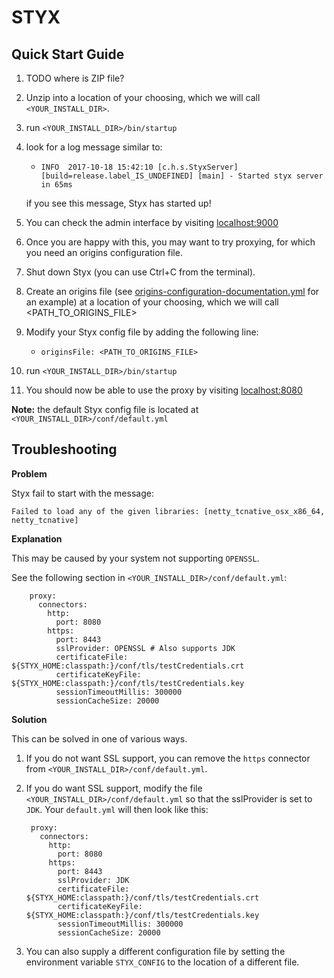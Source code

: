 # STYX
## Quick Start Guide

1. TODO where is ZIP file?
2. Unzip into a location of your choosing, which we will call `<YOUR_INSTALL_DIR>`.
3. run `<YOUR_INSTALL_DIR>/bin/startup`
4. look for a log message similar to: 
    * `INFO  2017-10-18 15:42:10 [c.h.s.StyxServer] [build=release.label_IS_UNDEFINED] [main] - Started styx server in 65ms`
    
    if you see this message, Styx has started up!
5. You can check the admin interface by visiting [localhost:9000](http://localhost:9000/)
6. Once you are happy with this, you may want to try proxying, for which you need an origins configuration file.
7. Shut down Styx (you can use Ctrl+C from the terminal).
8. Create an origins file (see [origins-configuration-documentation.yml](../distribution/conf/origins/origins-configuration-documentation.yml) for an example) at a location of your choosing, which we will call <PATH_TO_ORIGINS_FILE> 
9. Modify your Styx config file by adding the following line:
    * `originsFile: <PATH_TO_ORIGINS_FILE>`
10. run `<YOUR_INSTALL_DIR>/bin/startup`
11. You should now be able to use the proxy by visiting [localhost:8080](http://localhost:8080/)

**Note:** the default Styx config file is located at `<YOUR_INSTALL_DIR>/conf/default.yml`

## Troubleshooting

**Problem**

Styx fail to start with the message: 

`Failed to load any of the given libraries: [netty_tcnative_osx_x86_64, netty_tcnative]`

**Explanation**

This may be caused by your system not supporting `OPENSSL`.

See the following section in `<YOUR_INSTALL_DIR>/conf/default.yml`:

        proxy:
          connectors:
            http:
              port: 8080
            https:
              port: 8443
              sslProvider: OPENSSL # Also supports JDK
              certificateFile: ${STYX_HOME:classpath:}/conf/tls/testCredentials.crt
              certificateKeyFile: ${STYX_HOME:classpath:}/conf/tls/testCredentials.key
              sessionTimeoutMillis: 300000
              sessionCacheSize: 20000

**Solution**

This can be solved in one of various ways.

1. If you do not want SSL support, you can remove the `https` connector from `<YOUR_INSTALL_DIR>/conf/default.yml`. 

2. If you do want SSL support, modify the file `<YOUR_INSTALL_DIR>/conf/default.yml` so that the sslProvider is set to `JDK`. Your `default.yml` will then look like this:

        proxy:
          connectors:
            http:
              port: 8080
            https:
              port: 8443
              sslProvider: JDK
              certificateFile: ${STYX_HOME:classpath:}/conf/tls/testCredentials.crt
              certificateKeyFile: ${STYX_HOME:classpath:}/conf/tls/testCredentials.key
              sessionTimeoutMillis: 300000
              sessionCacheSize: 20000
          
3. You can also supply a different configuration file by setting the environment variable `STYX_CONFIG` to the location of a different file. 




